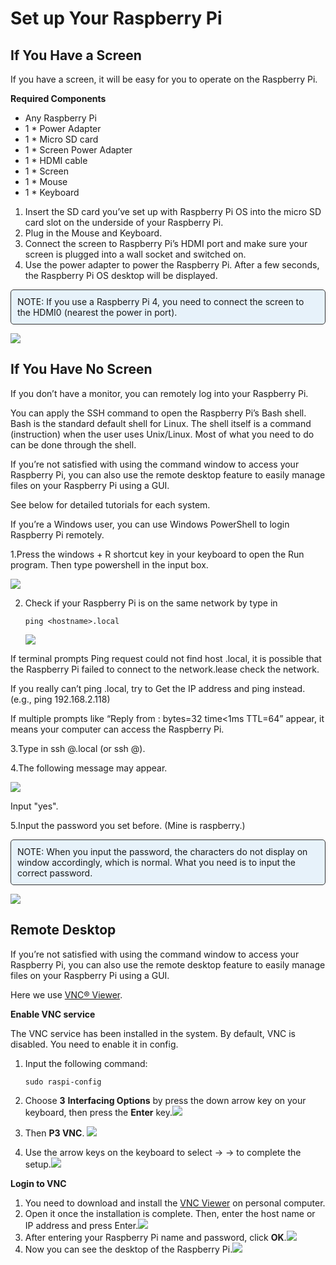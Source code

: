 # Set up Your Raspberry Pi

## If You Have a Screen

If you have a screen, it will be easy for you to operate on the Raspberry Pi.

**Required Components**

- Any Raspberry Pi
- 1 * Power Adapter
- 1 * Micro SD card
- 1 * Screen Power Adapter
- 1 * HDMI cable
- 1 * Screen
- 1 * Mouse
- 1 * Keyboard

1. Insert the SD card you’ve set up with Raspberry Pi OS into the micro SD card slot on the underside of your Raspberry Pi.
2. Plug in the Mouse and Keyboard.
3. Connect the screen to Raspberry Pi’s HDMI port and make sure your screen is plugged into a wall socket and switched on.
4. Use the power adapter to power the Raspberry Pi. After a few seconds, the Raspberry Pi OS desktop will be displayed.

<div class="warning" style="background-color: #E7F2FA; color=#6AB0DE; padding: 10px; border: 1px solid #333; border-radius: 5px;">
    NOTE: If you use a Raspberry Pi 4, you need to connect the screen to the HDMI0 (nearest the power in port).
</div>

![](./img/login1.png)

## If You Have No Screen

If you don’t have a monitor, you can remotely log into your Raspberry Pi.

You can apply the SSH command to open the Raspberry Pi’s Bash shell. Bash is the standard default shell for Linux. The shell itself is a command (instruction) when the user uses Unix/Linux. Most of what you need to do can be done through the shell.

If you’re not satisfied with using the command window to access your Raspberry Pi, you can also use the remote desktop feature to easily manage files on your Raspberry Pi using a GUI.

See below for detailed tutorials for each system.

If you’re a Windows user, you can use Windows PowerShell to login Raspberry Pi remotely.

1.Press the windows + R shortcut key in your keyboard to open the Run program. Then type powershell in the input box.

![](./img/powershell.png)

2. Check if your Raspberry Pi is on the same network by type in 

   ```
   ping <hostname>.local
   ```

   ![](./img/get_ip.png)

If terminal prompts Ping request could not find host <hostname>.local, it is possible that the Raspberry Pi failed to connect to the network.lease check the network.

If you really can’t ping <hostname>.local, try to Get the IP address and ping <IP address> instead. (e.g., ping 192.168.2.118)

If multiple prompts like “Reply from <IP address>: bytes=32 time<1ms TTL=64” appear, it means your computer can access the Raspberry Pi.

3.Type in ssh <username>@<hostname>.local (or ssh <username>@<IP address>).

4.The following message may appear.

![](./img/authenticity.png)

Input "yes".

5.Input the password you set before. (Mine is raspberry.)

<div class="warning" style="background-color: #E7F2FA; color=#6AB0DE; padding: 10px; border: 1px solid #333; border-radius: 5px;">
    NOTE: When you input the password, the characters do not display on window accordingly, which is normal. What you need is to input the correct password.
</div>

![](./img/log_in.png)

## Remote Desktop

If you’re not satisfied with using the command window to access your Raspberry Pi, you can also use the remote desktop feature to easily manage files on your Raspberry Pi using a GUI.

Here we use [VNC® Viewer](https://www.realvnc.com/en/connect/download/viewer/).

**Enable VNC service**

The VNC service has been installed in the system. By default, VNC is disabled. You need to enable it in config.

1. Input the following command:

   ```
   sudo raspi-config
   ```

2. Choose **3** **Interfacing Options** by press the down arrow key on your keyboard, then press the **Enter** key.![](./img/image282.png)

3. Then **P3 VNC**. ![](./img/image288.png)

4. Use the arrow keys on the keyboard to select **<Yes>** -> **<OK>** -> **<Finish>** to complete the setup.![](./img/mac_vnc8.png)

**Login to VNC**

1. You need to download and install the [VNC Viewer](https://www.realvnc.com/en/connect/download/viewer/) on personal computer.
2. Open it once the installation is complete. Then, enter the host name or IP address and press Enter.![](./img/vnc_viewer1.png)
3. After entering your Raspberry Pi name and password, click **OK**.![](./img/vnc_viewer2.png)
4. Now you can see the desktop of the Raspberry Pi.![](./img/login1.png)